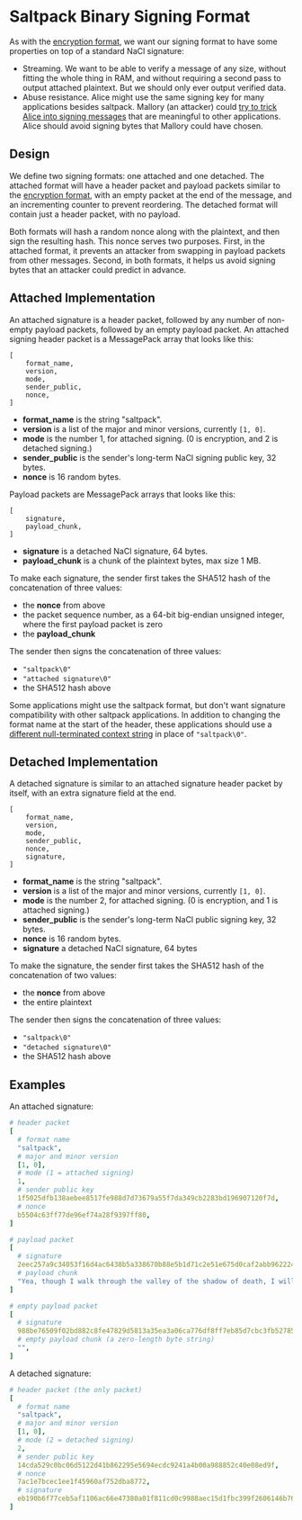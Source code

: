 # Saltpack Binary Signing Format

As with the [encryption format](saltpack_encryption.md), we want our signing
format to have some properties on top of a standard NaCl signature:
- Streaming. We want to be able to verify a message of any size, without
  fitting the whole thing in RAM, and without requiring a second pass to output
  attached plaintext. But we should only ever output verified data.
- Abuse resistance. Alice might use the same signing key for many applications
  besides saltpack. Mallory (an attacker) could [try to trick Alice into
  signing
  messages](https://blog.sandstorm.io/news/2015-05-01-is-that-ascii-or-protobuf.html)
  that are meaningful to other applications. Alice should avoid signing bytes
  that Mallory could have chosen.

## Design

We define two signing formats: one attached and one detached. The attached
format will have a header packet and payload packets similar to the [encryption
format](saltpack_encryption.md), with an empty packet at the end of the
message, and an incrementing counter to prevent reordering. The detached format
will contain just a header packet, with no payload.

Both formats will hash a random nonce along with the plaintext, and then sign
the resulting hash. This nonce serves two purposes. First, in the attached
format, it prevents an attacker from swapping in payload packets from other
messages. Second, in both formats, it helps us avoid signing bytes that an
attacker could predict in advance.

## Attached Implementation

An attached signature is a header packet, followed by any number of non-empty
payload packets, followed by an empty payload packet. An attached signing
header packet is a MessagePack array that looks like this:

```
[
    format_name,
    version,
    mode,
    sender_public,
    nonce,
]
```

- **format_name** is the string "saltpack".
- **version** is a list of the major and minor versions, currently `[1, 0]`.
- **mode** is the number 1, for attached signing. (0 is encryption, and 2 is
  detached signing.)
- **sender_public** is the sender's long-term NaCl signing public key, 32 bytes.
- **nonce** is 16 random bytes.

Payload packets are MessagePack arrays that looks like this:

```
[
    signature,
    payload_chunk,
]
```

- **signature** is a detached NaCl signature, 64 bytes.
- **payload_chunk** is a chunk of the plaintext bytes, max size 1 MB.

To make each signature, the sender first takes the SHA512 hash of the
concatenation of three values:
- the **nonce** from above
- the packet sequence number, as a 64-bit big-endian unsigned integer, where
  the first payload packet is zero
- the **payload_chunk**

The sender then signs the concatenation of three values:
- `"saltpack\0"`
- `"attached signature\0"`
- the SHA512 hash above

Some applications might use the saltpack format, but don't want signature
compatibility with other saltpack applications. In addition to changing the
format name at the start of the header, these applications should use a
[different null-terminated context
string](https://www.ietf.org/mail-archive/web/tls/current/msg14734.html) in
place of `"saltpack\0"`.

## Detached Implementation

A detached signature is similar to an attached signature header packet by
itself, with an extra signature field at the end.

```
[
    format_name,
    version,
    mode,
    sender_public,
    nonce,
    signature,
]
```

- **format_name** is the string "saltpack".
- **version** is a list of the major and minor versions, currently `[1, 0]`.
- **mode** is the number 2, for attached signing. (0 is encryption, and 1 is
  attached signing.)
- **sender_public** is the sender's long-term NaCl public signing key, 32
  bytes.
- **nonce** is 16 random bytes.
- **signature** a detached NaCl signature, 64 bytes

To make the signature, the sender first takes the SHA512 hash of the
concatenation of two values:
- the **nonce** from above
- the entire plaintext

The sender then signs the concatenation of three values:
- `"saltpack\0"`
- `"detached signature\0"`
- the SHA512 hash above

## Examples

An attached signature:

```yaml
# header packet
[
  # format name
  "saltpack",
  # major and minor version
  [1, 0],
  # mode (1 = attached signing)
  1,
  # sender public key
  1f5025dfb138aebee8517fe988d7d73679a55f7da349cb2283bd196907120f7d,
  # nonce
  b5504c63ff77de96ef74a28f9397ff80,
]

# payload packet
[
  # signature
  2eec257a9c34053f16d4ac6438b5a338670b88e5b1d71c2e51e675d0caf2abb962224b5baaf3ce125a199c7cee75de8cf442c97f74540830e121105094ca580a,
  # payload chunk
  "Yea, though I walk through the valley of the shadow of death, I will fear no evil: for thou art with me; thy rod and thy staff they comfort me.",
]

# empty payload packet
[
  # signature
  988be76509f02bd882c8fe47829d5813a35ea3a06ca776df8ff7eb85d7cbc3fb52785d40ec42f674cb62429fc52a7f84c1400e3c26e0e3b8b7fd2daf7f915d08,
  # empty payload chunk (a zero-length byte string)
  "",
]
```

A detached signature:

```yaml
# header packet (the only packet)
[
  # format name
  "saltpack",
  # major and minor version
  [1, 0],
  # mode (2 = detached signing)
  2,
  # sender public key
  14cda529c0bc06d5122d41b862295e5694ecdc9241a4b00a988852c40e08ed9f,
  # nonce
  7ac1e7bcec1ee1f45960af752dba8772,
  # signature
  eb190b6f77ceb5af1106ac66e47380a01f811cd0c9988aec15d1fbc399f2606146b76104103f7a0f94e267370829cf935d04e8eda60483f4e1bca32f88936c02,
]
```
